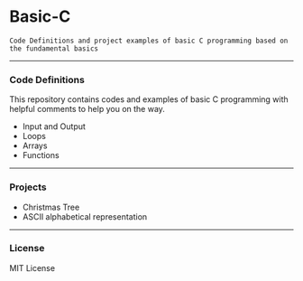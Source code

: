 # Basic-C
    Code Definitions and project examples of basic C programming based on the fundamental basics
---
### Code Definitions
This repository contains codes and examples of basic C programming with helpful comments to help you on the way.
- Input and Output
- Loops
- Arrays
- Functions
---
### Projects
- Christmas Tree
- ASCII alphabetical representation
---
### License
MIT License
